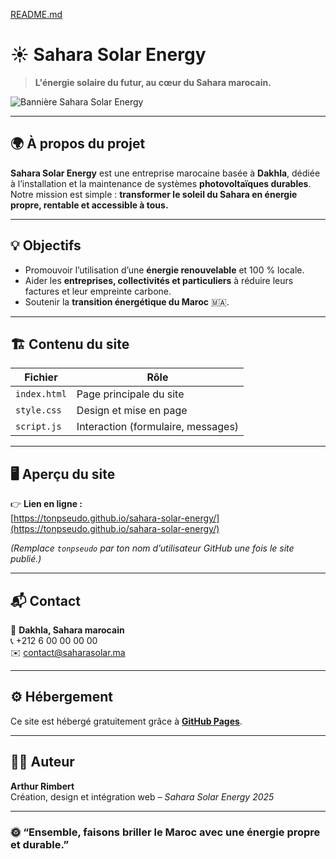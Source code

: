 [README.md](https://github.com/user-attachments/files/23207277/README.md)
# ☀️ Sahara Solar Energy

> **L'énergie solaire du futur, au cœur du Sahara marocain.**

![Bannière Sahara Solar Energy](https://sunenergy.ma/wp-content/uploads/2024/07/panneaux-solaires-maroc-guide-840x620-840x620.jpg)

---

## 🌍 À propos du projet

**Sahara Solar Energy** est une entreprise marocaine basée à **Dakhla**, dédiée à l’installation et la maintenance de systèmes **photovoltaïques durables**.  
Notre mission est simple : **transformer le soleil du Sahara en énergie propre, rentable et accessible à tous.**

---

## 💡 Objectifs

- Promouvoir l’utilisation d’une **énergie renouvelable** et 100 % locale.  
- Aider les **entreprises, collectivités et particuliers** à réduire leurs factures et leur empreinte carbone.  
- Soutenir la **transition énergétique du Maroc** 🇲🇦.

---

## 🏗️ Contenu du site

| Fichier | Rôle |
|----------|------|
| `index.html` | Page principale du site |
| `style.css` | Design et mise en page |
| `script.js` | Interaction (formulaire, messages) |

---

## 🖥️ Aperçu du site

👉 **Lien en ligne :**  
[https://tonpseudo.github.io/sahara-solar-energy/](https://tonpseudo.github.io/sahara-solar-energy/)

*(Remplace `tonpseudo` par ton nom d’utilisateur GitHub une fois le site publié.)*

---

## 📬 Contact

📍 **Dakhla, Sahara marocain**  
📞 +212 6 00 00 00 00  
✉️ contact@saharasolar.ma  

---

## ⚙️ Hébergement

Ce site est hébergé gratuitement grâce à **[GitHub Pages](https://pages.github.com/)**.

---

## 🧑‍💻 Auteur

**Arthur Rimbert**  
Création, design et intégration web – *Sahara Solar Energy 2025*

---

### 🌞 “Ensemble, faisons briller le Maroc avec une énergie propre et durable.”
